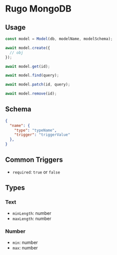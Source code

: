 # Rugo MongoDB


## Usage

```js
const model = Model(db, modelName, modelSchema);

await model.create({
  // obj
});

await model.get(id);

await model.find(query);

await model.patch(id, query);

await model.remove(id);
```

## Schema

```json
{
  "name": {
    "type": "typeName",
    "trigger": "triggerValue"
  },
}
```

## Common Triggers

- `required`: `true` or `false`

## Types

### Text

- `minLength`: number
- `maxLength`: number

### Number

- `min`: number
- `max`: number